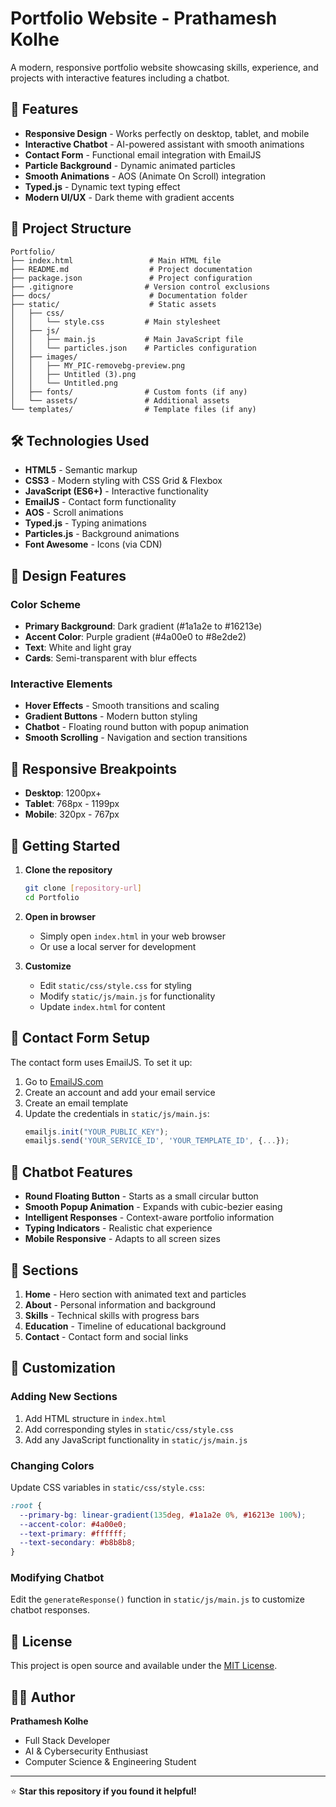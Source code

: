 # Portfolio Website - Prathamesh Kolhe

A modern, responsive portfolio website showcasing skills, experience, and projects with interactive features including a chatbot.

## 🚀 Features

- **Responsive Design** - Works perfectly on desktop, tablet, and mobile
- **Interactive Chatbot** - AI-powered assistant with smooth animations
- **Contact Form** - Functional email integration with EmailJS
- **Particle Background** - Dynamic animated particles
- **Smooth Animations** - AOS (Animate On Scroll) integration
- **Typed.js** - Dynamic text typing effect
- **Modern UI/UX** - Dark theme with gradient accents

## 📁 Project Structure

```
Portfolio/
├── index.html                 # Main HTML file
├── README.md                  # Project documentation
├── package.json               # Project configuration
├── .gitignore                # Version control exclusions
├── docs/                      # Documentation folder
├── static/                    # Static assets
│   ├── css/
│   │   └── style.css         # Main stylesheet
│   ├── js/
│   │   ├── main.js           # Main JavaScript file
│   │   └── particles.json    # Particles configuration
│   ├── images/
│   │   ├── MY_PIC-removebg-preview.png
│   │   ├── Untitled (3).png
│   │   └── Untitled.png
│   ├── fonts/                # Custom fonts (if any)
│   └── assets/               # Additional assets
└── templates/                # Template files (if any)
```

## 🛠️ Technologies Used

- **HTML5** - Semantic markup
- **CSS3** - Modern styling with CSS Grid & Flexbox
- **JavaScript (ES6+)** - Interactive functionality
- **EmailJS** - Contact form functionality
- **AOS** - Scroll animations
- **Typed.js** - Typing animations
- **Particles.js** - Background animations
- **Font Awesome** - Icons (via CDN)

## 🎨 Design Features

### Color Scheme
- **Primary Background**: Dark gradient (#1a1a2e to #16213e)
- **Accent Color**: Purple gradient (#4a00e0 to #8e2de2)
- **Text**: White and light gray
- **Cards**: Semi-transparent with blur effects

### Interactive Elements
- **Hover Effects** - Smooth transitions and scaling
- **Gradient Buttons** - Modern button styling
- **Chatbot** - Floating round button with popup animation
- **Smooth Scrolling** - Navigation and section transitions

## 📱 Responsive Breakpoints

- **Desktop**: 1200px+
- **Tablet**: 768px - 1199px
- **Mobile**: 320px - 767px

## 🚀 Getting Started

1. **Clone the repository**
   ```bash
   git clone [repository-url]
   cd Portfolio
   ```

2. **Open in browser**
   - Simply open `index.html` in your web browser
   - Or use a local server for development

3. **Customize**
   - Edit `static/css/style.css` for styling
   - Modify `static/js/main.js` for functionality
   - Update `index.html` for content

## 📧 Contact Form Setup

The contact form uses EmailJS. To set it up:

1. Go to [EmailJS.com](https://www.emailjs.com/)
2. Create an account and add your email service
3. Create an email template
4. Update the credentials in `static/js/main.js`:
   ```javascript
   emailjs.init("YOUR_PUBLIC_KEY");
   emailjs.send('YOUR_SERVICE_ID', 'YOUR_TEMPLATE_ID', {...});
   ```

## 🤖 Chatbot Features

- **Round Floating Button** - Starts as a small circular button
- **Smooth Popup Animation** - Expands with cubic-bezier easing
- **Intelligent Responses** - Context-aware portfolio information
- **Typing Indicators** - Realistic chat experience
- **Mobile Responsive** - Adapts to all screen sizes

## 🎯 Sections

1. **Home** - Hero section with animated text and particles
2. **About** - Personal information and background
3. **Skills** - Technical skills with progress bars
4. **Education** - Timeline of educational background
5. **Contact** - Contact form and social links

## 🔧 Customization

### Adding New Sections
1. Add HTML structure in `index.html`
2. Add corresponding styles in `static/css/style.css`
3. Add any JavaScript functionality in `static/js/main.js`

### Changing Colors
Update CSS variables in `static/css/style.css`:
```css
:root {
  --primary-bg: linear-gradient(135deg, #1a1a2e 0%, #16213e 100%);
  --accent-color: #4a00e0;
  --text-primary: #ffffff;
  --text-secondary: #b8b8b8;
}
```

### Modifying Chatbot
Edit the `generateResponse()` function in `static/js/main.js` to customize chatbot responses.

## 📄 License

This project is open source and available under the [MIT License](LICENSE).

## 👨‍💻 Author

**Prathamesh Kolhe**
- Full Stack Developer
- AI & Cybersecurity Enthusiast
- Computer Science & Engineering Student

---

⭐ **Star this repository if you found it helpful!** 